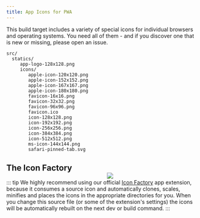 ```yaml
---
title: App Icons for PWA
---
```


This build target includes a variety of special icons for individual browsers and operating systems. You need all of them - and if you discover one that is new or missing, please open an issue.

```
src/
  statics/
     app-logo-128x128.png
     icons/
        apple-icon-120x120.png
        apple-icon-152x152.png
        apple-icon-167x167.png
        apple-icon-180x180.png
        favicon-16x16.png
        favicon-32x32.png
        favicon-96x96.png
        favicon.ico
        icon-128x128.png
        icon-192x192.png
        icon-256x256.png
        icon-384x384.png
        icon-512x512.png
        ms-icon-144x144.png
        safari-pinned-tab.svg
```

<img src="https://cdn.quasar-framework.org/img/iconfactory.png" style="float:right;max-width:15%;min-width:240px;padding-top:40px" />

## The Icon Factory

::: tip
We highly recommend using our official [Icon Factory](https://github.com/quasarframework/app-extension-icon-factory/) app extension, because it consumes a source icon and automatically clones, scales, minifies and places the icons in the appropriate directories for you. When you change this source file (or some of the extension's settings) the icons will be automatically rebuilt on the next dev or build command.
:::
